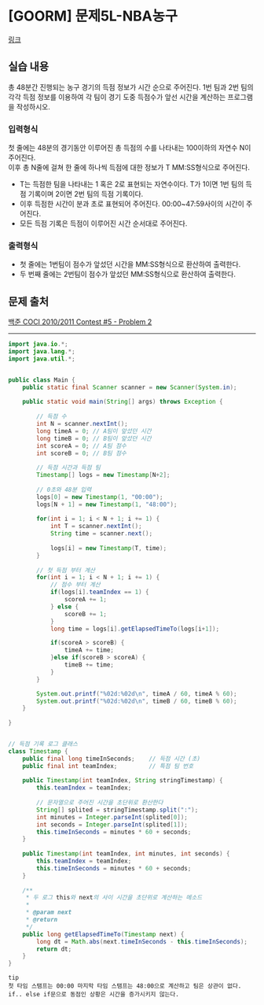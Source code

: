 [GOORM] 문제5L-NBA농구
==================
[링크](https://edu.goorm.io/learn/lecture/554/10%25EC%25A3%25BC-%25EC%2599%2584%25EC%2584%25B1-%25EC%2595%258C%25EA%25B3%25A0%25EB%25A6%25AC%25EC%25A6%2598-%25EC%25BD%2594%25EB%2594%25A9%25ED%2585%258C%25EC%258A%25A4%25ED%258A%25B8)

실습 내용
------------------
총 48분간 진행되는 농구 경기의 득점 정보가 시간 순으로 주어진다. 1번 팀과 2번 팀의 각각 득점 정보를 이용하여 각 팀이 경기 도중 득점수가 앞선 시간을 계산하는 프로그램을 작성하시오.

### 입력형식
 첫 줄에는 48분의 경기동안 이루어진 총 득점의 수를 나타내는 100이하의 자연수 N이 주어진다.   
 이후 총 N줄에 걸쳐 한 줄에 하나씩 득점에 대한 정보가  T MM:SS형식으로 주어진다.
 * T는 득점한 팀을 나타내는 1 혹은 2로 표현되는 자연수이다. T가 1이면 1번 팀의 득점 기록이며 2이면 2번 팀의 득점 기록이다.
 * 이후 득점한 시간이 분과 초로 표현되어 주어진다. 00:00~47:59사이의 시간이 주어진다.
 * 모든 득점 기록은 득점이 이루어진 시간 순서대로 주어진다.


### 출력형식
*  첫 줄에는 1번팀이 점수가 앞섰던 시간을 MM:SS형식으로 환산하여 출력한다.
*  두 번째 줄에는 2번팀이 점수가 앞섰던 MM:SS형식으로 환산하여 출력한다.

문제 출처
------------------
[백준 COCI 2010/2011 Contest #5 - Problem 2](https://www.acmicpc.net/problem/2852)

* * *
```java
import java.io.*;
import java.lang.*;
import java.util.*;


public class Main {
	public static final Scanner scanner = new Scanner(System.in);
	
	public static void main(String[] args) throws Exception {
		
		// 득점 수
		int N = scanner.nextInt();
		long timeA = 0; // A팀이 앞섰던 시간
		long timeB = 0; // B팀이 앞섰던 시간
		int scoreA = 0; // A팀 점수
		int scoreB = 0; // B팀 점수
		
		// 득점 시간과 득점 팀
		Timestamp[] logs = new Timestamp[N+2];
		
		// 0초와 48분 입력
		logs[0] = new Timestamp(1, "00:00");
		logs[N + 1] = new Timestamp(1, "48:00");
		
		for(int i = 1; i < N + 1; i += 1) {
			int T = scanner.nextInt();
			String time = scanner.next();
				
			logs[i] = new Timestamp(T, time);
		}
		
		// 첫 득점 부터 계산
		for(int i = 1; i < N + 1; i += 1) {
			// 점수 부터 계산
			if(logs[i].teamIndex == 1) {
				scoreA += 1;
			} else {
				scoreB += 1;
			}
			long time = logs[i].getElapsedTimeTo(logs[i+1]);

			if(scoreA > scoreB) {
				timeA += time;
			}else if(scoreB > scoreA) {
				timeB += time;
			}	
		}

		System.out.printf("%02d:%02d\n", timeA / 60, timeA % 60);
		System.out.printf("%02d:%02d\n", timeB / 60, timeB % 60);
	}
	
}


// 득점 기록 로그 클래스
class Timestamp {
	public final long timeInSeconds;    // 득점 시간 (초)
	public final int teamIndex;         // 특점 팀 번호
	
	public Timestamp(int teamIndex, String stringTimestamp) {
		this.teamIndex = teamIndex;
		
		// 문자열으로 주어진 시간을 초단위로 환산한다
		String[] splited = stringTimestamp.split(":");
		int minutes = Integer.parseInt(splited[0]);
		int seconds = Integer.parseInt(splited[1]);
		this.timeInSeconds = minutes * 60 + seconds;
	}
	
	public Timestamp(int teamIndex, int minutes, int seconds) {
		this.teamIndex = teamIndex;
		this.timeInSeconds = minutes * 60 + seconds;
	}
	
	/**
	 * 두 로그 this와 next의 사이 시간을 초단위로 계산하는 메소드
	 *
	 * @param next
	 * @return
	 */
	public long getElapsedTimeTo(Timestamp next) {
		long dt = Math.abs(next.timeInSeconds - this.timeInSeconds);
		return dt;
	}
}
```

```
tip
첫 타임 스탬프는 00:00 마지막 타임 스탬프는 48:00으로 계산하고 팀은 상관이 없다.
if.. else if문으로 동점인 상황은 시간을 증가시키지 않는다.
```
